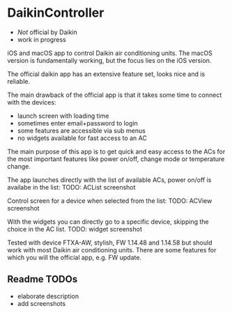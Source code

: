 #  DaikinController
- *Not* official by Daikin
- work in progress

iOS and macOS app to control Daikin air conditioning units. The macOS version is fundamentally working, but the focus lies on the iOS version.

The official daikin app has an extensive feature set, looks nice and is reliable.

The main drawback of the official app is that it takes some time to connect with the devices: 
- launch screen with loading time
- sometimes enter email+password to login 
- some features are accessible via sub menus
- no widgets available for fast access to an AC
 
The main purpose of this app is to get quick and easy access to the ACs for the most important features like power on/off, change mode or temperature change.

The app launches directly with the list of available ACs, power on/off is availabe in the list:
TODO: ACList screenshot

Control screen for a device when selected from the list:
TODO: ACView screenshot

With the widgets you can directly go to a specific device, skipping the choice in the AC list. 
TODO: widget screenshot

Tested with device FTXA-AW, stylish, FW 1.14.48 and 1.14.58
but should work with most Daikin air conditioning units.
There are some features for which you will the official app, e.g. FW update.

## Readme TODOs
- elaborate description
- add screenshots
